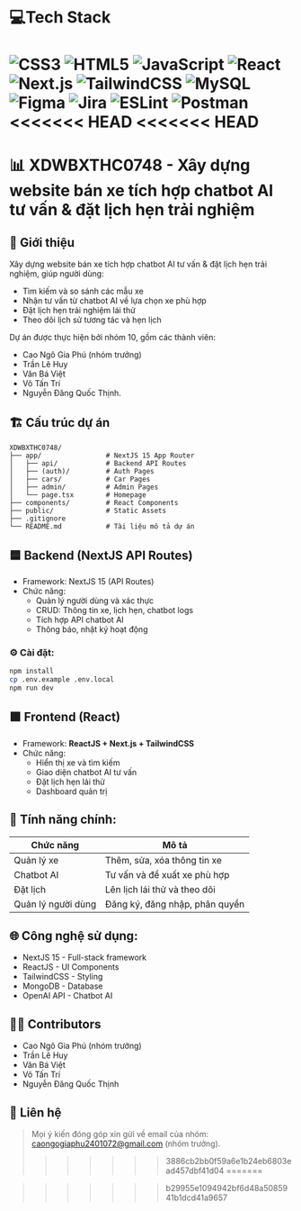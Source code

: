 # 💻Tech Stack

![CSS3](https://img.shields.io/badge/css3-%231572B6.svg?style=for-the-badge&logo=css3&logoColor=white) ![HTML5](https://img.shields.io/badge/html5-%23E34F26.svg?style=for-the-badge&logo=html5&logoColor=white) ![JavaScript](https://img.shields.io/badge/javascript-%23323330.svg?style=for-the-badge&logo=javascript&logoColor=%23F7DF1E) ![React](https://img.shields.io/badge/react-%2320232a.svg?style=for-the-badge&logo=react&logoColor=%2361DAFB) ![Next.js](https://img.shields.io/badge/next.js-%23000000.svg?style=for-the-badge&logo=next.js&logoColor=white) ![TailwindCSS](https://img.shields.io/badge/tailwindcss-%2338B2AC.svg?style=for-the-badge&logo=tailwind-css&logoColor=white) ![MySQL](https://img.shields.io/badge/mysql-%2300f.svg?style=for-the-badge&logo=mysql&logoColor=white) ![Figma](https://img.shields.io/badge/figma-%23F24E1E.svg?style=for-the-badge&logo=figma&logoColor=white) ![Jira](https://img.shields.io/badge/jira-%230A0FFF.svg?style=for-the-badge&logo=jira&logoColor=white) ![ESLint](https://img.shields.io/badge/ESLint-4B3263?style=for-the-badge&logo=eslint&logoColor=white) ![Postman](https://img.shields.io/badge/Postman-FF6C37?style=for-the-badge&logo=postman&logoColor=white)
<<<<<<< HEAD
<<<<<<< HEAD
=======
# 📊 XDWBXTHC0748 - Xây dựng website bán xe tích hợp chatbot AI tư vấn & đặt lịch hẹn trải nghiệm 

## 🚀 Giới thiệu
Xây dựng website bán xe tích hợp chatbot AI tư vấn & đặt lịch hẹn trải nghiệm, giúp người dùng:
- Tìm kiếm và so sánh các mẫu xe
- Nhận tư vấn từ chatbot AI về lựa chọn xe phù hợp
- Đặt lịch hẹn trải nghiệm lái thử
- Theo dõi lịch sử tương tác và hẹn lịch

Dự án được thực hiện bởi nhóm 10, gồm các thành viên:
- Cao Ngô Gia Phú (nhóm trưởng)
- Trần Lê Huy 
- Văn Bá Việt
- Võ Tấn Trí
- Nguyễn Đăng Quốc Thịnh.

## 🏗️ Cấu trúc dự án
```
XDWBXTHC0748/
├── app/                # NextJS 15 App Router
│   ├── api/            # Backend API Routes
│   ├── (auth)/         # Auth Pages
│   ├── cars/           # Car Pages
│   ├── admin/          # Admin Pages
│   └── page.tsx        # Homepage
├── components/         # React Components
├── public/             # Static Assets
├── .gitignore
└── README.md           # Tài liệu mô tả dự án
```

## 🟦 Backend (NextJS API Routes)
- Framework: NextJS 15 (API Routes)
- Chức năng:
  - Quản lý người dùng và xác thực
  - CRUD: Thông tin xe, lịch hẹn, chatbot logs
  - Tích hợp API chatbot AI
  - Thông báo, nhật ký hoạt động

### ⚙️ Cài đặt:
```bash
npm install
cp .env.example .env.local
npm run dev
```

## 🟩 Frontend (React)
- Framework: **ReactJS + Next.js + TailwindCSS**
- Chức năng:
  - Hiển thị xe và tìm kiếm
  - Giao diện chatbot AI tư vấn
  - Đặt lịch hẹn lái thử
  - Dashboard quản trị

## 🔐 Tính năng chính:
| Chức năng | Mô tả |
|-----------|-------|
| Quản lý xe | Thêm, sửa, xóa thông tin xe |
| Chatbot AI | Tư vấn và đề xuất xe phù hợp |
| Đặt lịch | Lên lịch lái thử và theo dõi |
| Quản lý người dùng | Đăng ký, đăng nhập, phân quyền |

## 🌐 Công nghệ sử dụng:
- NextJS 15 - Full-stack framework
- ReactJS - UI Components
- TailwindCSS - Styling
- MongoDB - Database
- OpenAI API - Chatbot AI

## 👨‍💻 Contributors
- Cao Ngô Gia Phú (nhóm trưởng)
- Trần Lê Huy 
- Văn Bá Việt
- Võ Tấn Trí
- Nguyễn Đăng Quốc Thịnh

## 📩 Liên hệ
> Mọi ý kiến đóng góp xin gửi về email của nhóm: caongogiaphu2401072@gmail.com (nhóm trưởng).
>>>>>>> 3886cb2bb0f59a6e1b24eb6803ead457dbf41d04
=======

>>>>>>> b29955e1094942bf6d48a5085941b1dcd41a9657
